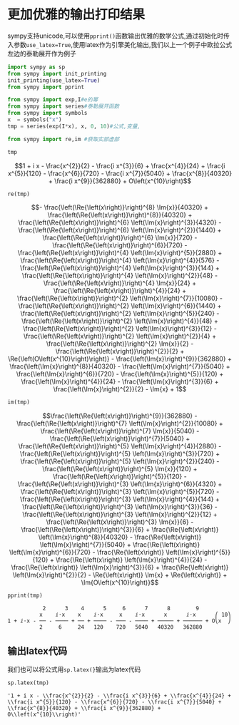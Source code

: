 
# 更加优雅的输出打印结果

sympy支持unicode,可以使用`pprint()`函数输出优雅的数学公式,通过初始化时传入参数`use_latex=True`,使用latex作为引擎美化输出,我们以上一个例子中欧拉公式左边的泰勒展开作为例子


```python
import sympy as sp
from sympy import init_printing
init_printing(use_latex=True)
from sympy import pprint
```


```python
from sympy import exp,I#e的幂
from sympy import series#泰勒展开函数
from sympy import symbols
x  = symbols("x")
tmp = series(exp(I*x), x, 0, 10)#公式,变量,
```


```python
from sympy import re,im #获取实部虚部
```


```python
tmp
```




$$1 + i x - \frac{x^{2}}{2} - \frac{i x^{3}}{6} + \frac{x^{4}}{24} + \frac{i x^{5}}{120} - \frac{x^{6}}{720} - \frac{i x^{7}}{5040} + \frac{x^{8}}{40320} + \frac{i x^{9}}{362880} + O\left(x^{10}\right)$$




```python
re(tmp)
```




$$- \frac{\left(\Re{\left(x\right)}\right)^{8} \Im{x}}{40320} + \frac{\left(\Re{\left(x\right)}\right)^{8}}{40320} + \frac{\left(\Re{\left(x\right)}\right)^{6} \left(\Im{x}\right)^{3}}{4320} - \frac{\left(\Re{\left(x\right)}\right)^{6} \left(\Im{x}\right)^{2}}{1440} + \frac{\left(\Re{\left(x\right)}\right)^{6} \Im{x}}{720} - \frac{\left(\Re{\left(x\right)}\right)^{6}}{720} - \frac{\left(\Re{\left(x\right)}\right)^{4} \left(\Im{x}\right)^{5}}{2880} + \frac{\left(\Re{\left(x\right)}\right)^{4} \left(\Im{x}\right)^{4}}{576} - \frac{\left(\Re{\left(x\right)}\right)^{4} \left(\Im{x}\right)^{3}}{144} + \frac{\left(\Re{\left(x\right)}\right)^{4} \left(\Im{x}\right)^{2}}{48} - \frac{\left(\Re{\left(x\right)}\right)^{4} \Im{x}}{24} + \frac{\left(\Re{\left(x\right)}\right)^{4}}{24} + \frac{\left(\Re{\left(x\right)}\right)^{2} \left(\Im{x}\right)^{7}}{10080} - \frac{\left(\Re{\left(x\right)}\right)^{2} \left(\Im{x}\right)^{6}}{1440} + \frac{\left(\Re{\left(x\right)}\right)^{2} \left(\Im{x}\right)^{5}}{240} - \frac{\left(\Re{\left(x\right)}\right)^{2} \left(\Im{x}\right)^{4}}{48} + \frac{\left(\Re{\left(x\right)}\right)^{2} \left(\Im{x}\right)^{3}}{12} - \frac{\left(\Re{\left(x\right)}\right)^{2} \left(\Im{x}\right)^{2}}{4} + \frac{\left(\Re{\left(x\right)}\right)^{2} \Im{x}}{2} - \frac{\left(\Re{\left(x\right)}\right)^{2}}{2} + \Re{\left(O\left(x^{10}\right)\right)} - \frac{\left(\Im{x}\right)^{9}}{362880} + \frac{\left(\Im{x}\right)^{8}}{40320} - \frac{\left(\Im{x}\right)^{7}}{5040} + \frac{\left(\Im{x}\right)^{6}}{720} - \frac{\left(\Im{x}\right)^{5}}{120} + \frac{\left(\Im{x}\right)^{4}}{24} - \frac{\left(\Im{x}\right)^{3}}{6} + \frac{\left(\Im{x}\right)^{2}}{2} - \Im{x} + 1$$




```python
im(tmp)
```




$$\frac{\left(\Re{\left(x\right)}\right)^{9}}{362880} - \frac{\left(\Re{\left(x\right)}\right)^{7} \left(\Im{x}\right)^{2}}{10080} + \frac{\left(\Re{\left(x\right)}\right)^{7} \Im{x}}{5040} - \frac{\left(\Re{\left(x\right)}\right)^{7}}{5040} + \frac{\left(\Re{\left(x\right)}\right)^{5} \left(\Im{x}\right)^{4}}{2880} - \frac{\left(\Re{\left(x\right)}\right)^{5} \left(\Im{x}\right)^{3}}{720} + \frac{\left(\Re{\left(x\right)}\right)^{5} \left(\Im{x}\right)^{2}}{240} - \frac{\left(\Re{\left(x\right)}\right)^{5} \Im{x}}{120} + \frac{\left(\Re{\left(x\right)}\right)^{5}}{120} - \frac{\left(\Re{\left(x\right)}\right)^{3} \left(\Im{x}\right)^{6}}{4320} + \frac{\left(\Re{\left(x\right)}\right)^{3} \left(\Im{x}\right)^{5}}{720} - \frac{\left(\Re{\left(x\right)}\right)^{3} \left(\Im{x}\right)^{4}}{144} + \frac{\left(\Re{\left(x\right)}\right)^{3} \left(\Im{x}\right)^{3}}{36} - \frac{\left(\Re{\left(x\right)}\right)^{3} \left(\Im{x}\right)^{2}}{12} + \frac{\left(\Re{\left(x\right)}\right)^{3} \Im{x}}{6} - \frac{\left(\Re{\left(x\right)}\right)^{3}}{6} + \frac{\Re{\left(x\right)} \left(\Im{x}\right)^{8}}{40320} - \frac{\Re{\left(x\right)} \left(\Im{x}\right)^{7}}{5040} + \frac{\Re{\left(x\right)} \left(\Im{x}\right)^{6}}{720} - \frac{\Re{\left(x\right)} \left(\Im{x}\right)^{5}}{120} + \frac{\Re{\left(x\right)} \left(\Im{x}\right)^{4}}{24} - \frac{\Re{\left(x\right)} \left(\Im{x}\right)^{3}}{6} + \frac{\Re{\left(x\right)} \left(\Im{x}\right)^{2}}{2} - \Re{\left(x\right)} \Im{x} + \Re{\left(x\right)} + \Im{O\left(x^{10}\right)}$$




```python
pprint(tmp)
```

               2      3    4      5     6      7      8        9          
              x    ⅈ⋅x    x    ⅈ⋅x     x    ⅈ⋅x      x      ⅈ⋅x      ⎛ 10⎞
    1 + ⅈ⋅x - ── - ──── + ── + ──── - ─── - ──── + ───── + ────── + O⎝x  ⎠
              2     6     24   120    720   5040   40320   362880         


## 输出latex代码

我们也可以将公式用`sp.latex(}`输出为latex代码


```python
sp.latex(tmp)
```




    '1 + i x - \\frac{x^{2}}{2} - \\frac{i x^{3}}{6} + \\frac{x^{4}}{24} + \\frac{i x^{5}}{120} - \\frac{x^{6}}{720} - \\frac{i x^{7}}{5040} + \\frac{x^{8}}{40320} + \\frac{i x^{9}}{362880} + O\\left(x^{10}\\right)'


